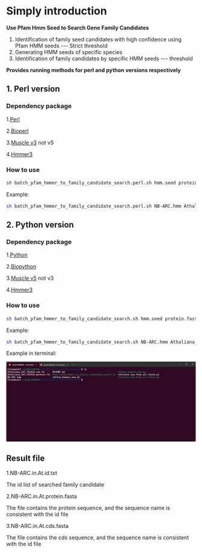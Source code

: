 # Simply introduction

**Use Pfam Hmm Seed to Search Gene Family Candidates** 
1. Identification of family seed candidates with high confidence using Pfam HMM seeds --- Strict threshold
2. Generating HMM seeds of specific species
3. Identification of family candidates by specific HMM seeds --- threshold

**Provides running methods for perl and python versions respectively**

## 1. Perl version
### Dependency package

1.[Perl](https://www.perl.org)

2.[Bioperl](https://bioperl.org)

3.[Muscle v3](http://drive5.com/muscle/) not v5

4.[Hmmer3](http://hmmer.org/download.html)

###  How to use
```Bash
sh batch_pfam_hmmer_to_family_candidate_search.perl.sh hmm.seed protein.fasta cds.fasta Strict_threshold threshold outname    
```
Example:
```Bash
sh batch_pfam_hmmer_to_family_candidate_search.perl.sh NB-ARC.hmm Athaliana_167_TAIR10.protein.fa Athaliana_167_TAIR10.cds.fa 1e-20 1e-10 NB-ARC.in.At
```

## 2. Python version
### Dependency package

1.[Python](https://www.python.org/)

2.[Biopython](https://biopython.org/)

3.[Muscle v5](http://drive5.com/muscle/) not v3

4.[Hmmer3](http://hmmer.org/download.html)

###  How to use
```Bash
sh batch_pfam_hmmer_to_family_candidate_search.sh hmm.seed protein.fasta cds.fasta Strict_threshold threshold outname    
```
Example:
```Bash
sh batch_pfam_hmmer_to_family_candidate_search.sh NB-ARC.hmm Athaliana_167_TAIR10.protein.fa Athaliana_167_TAIR10.cds.fa 1e-20 1e-10 NB-ARC.in.At
```

Example in terminal:

![code_example.gif](https://github.com/Daaaaxianer/family-candidate/blob/master/code_example.gif)


## Result file

1.NB-ARC.in.At.id.txt

The id list of searched family candidate

2.NB-ARC.in.At.protein.fasta

The file contains the protein sequence, and the sequence name is consistent with the id file

3.NB-ARC.in.At.cds.fasta

The file contains the cds sequence, and the sequence name is consistent with the id file
